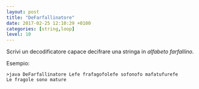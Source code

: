 ```yaml
---
layout: post
title: "DeFarfallinatore"
date: 2017-02-25 12:10:29 +0100
categories: [string,loop]
level: 10
---
```



Scrivi un decodificatore capace decifrare una stringa in *alfabeto farfallino*. 

Esempio:

~~~text
>java DeFarfallinatore Lefe frafagofolefe sofonofo mafatufurefe
Le fragole sono mature
~~~
